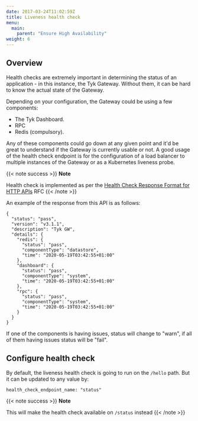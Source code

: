 ```yaml
---
date: 2017-03-24T11:02:59Z
title: Liveness health check
menu:
  main:
    parent: "Ensure High Availability"
weight: 6
---
```


## Overview

Health checks are extremely important in determining the status of an
application - in this instance, the Tyk Gateway. Without them, it can be hard to
know the actual state of the Gateway.

Depending on your configuration, the Gateway could be using a few components:

- The Tyk Dashboard.
- RPC
- Redis (compulsory).

Any of these components could go down at any given point and it'd be great to
understand if the Gateway is currently usable or not. A good usage of the health
check endpoint is for the configuration of a load balancer to multiple instances of the Gateway or
as a Kubernetes liveness probe.

{{< note success >}}
**Note**  

Health check is implemented as per the [Health Check Response Format for HTTP APIs](https://tools.ietf.org/id/draft-inadarei-api-health-check-01.html) RFC
{{< /note >}}

An example of the response from this API is as follows:


```{.copyWrapper}
{
  "status": "pass",
  "version": "v3.1.1",
  "description": "Tyk GW",
  "details": {
    "redis": {
      "status": "pass",
      "componentType": "datastore",
      "time": "2020-05-19T03:42:55+01:00"
    },
    "dashboard": {
      "status": "pass",
      "componentType": "system",
      "time": "2020-05-19T03:42:55+01:00"
    },
    "rpc": {
      "status": "pass",
      "componentType": "system",
      "time": "2020-05-19T03:42:55+01:00"
    }
  }
}
```

If one of the components is having issues, status will change to "warn", if all of them having issues status will be "fail".



## Configure health check

By default, the liveness health check is going to run on the `/hello` path. But
it can be updated to any value by:


```{.copyWrapper}
health_check_endpoint_name: "status"
```
{{< note success >}}
**Note**  

This will make the health check available on `/status` instead
{{< /note >}}


